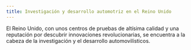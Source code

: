 ```yaml
---
title: Investigación y desarrollo automotriz en el Reino Unido
---
```


El Reino Unido, con unos centros de pruebas de altísima calidad y una reputación por descubrir innovaciones revolucionarias, se encuentra a la cabeza de la investigación y el desarrollo automovilísticos.
